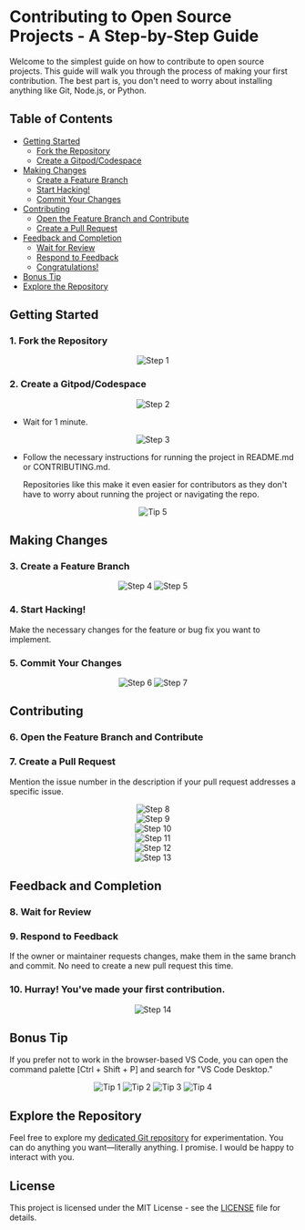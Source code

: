 # Contributing to Open Source Projects - A Step-by-Step Guide

Welcome to the simplest guide on how to contribute to open source projects. This guide will walk you through the process of making your first contribution. The best part is, you don't need to worry about installing anything like Git, Node.js, or Python.

## Table of Contents

- [Getting Started](#getting-started)
  - [Fork the Repository](#1-fork-the-repository)
  - [Create a Gitpod/Codespace](#2-create-a-gitpodcodespace)
- [Making Changes](#making-changes)
  - [Create a Feature Branch](#3-create-a-feature-branch)
  - [Start Hacking!](#4-start-hacking)
  - [Commit Your Changes](#5-commit-your-changes)
- [Contributing](#contributing)
  - [Open the Feature Branch and Contribute](#6-open-the-feature-branch-and-contribute)
  - [Create a Pull Request](#7-create-a-pull-request)
- [Feedback and Completion](#feedback-and-completion)
  - [Wait for Review](#8-wait-for-review)
  - [Respond to Feedback](#9-respond-to-feedback)
  - [Congratulations!](#10-congratulations)
- [Bonus Tip](#bonus-tip)
- [Explore the Repository](#explore-the-repository)

## Getting Started

### 1. Fork the Repository

<div style="text-align: center;">
   <img src="https://github.com/PriyansuMaurya/awesome-contribution/assets/101447544/f4423259-70c4-4f5f-98dc-4a3db033961a" alt="Step 1" />
</div>

### 2. Create a Gitpod/Codespace

<div style="text-align: center;">
   <img src="https://github.com/PriyansuMaurya/awesome-contribution/assets/101447544/2a742f43-48e5-4d7a-9875-700fbefb037d" alt="Step 2" />
</div>
   
- Wait for 1 minute.

<div style="text-align: center;">
   <img src="https://github.com/PriyansuMaurya/awesome-contribution/assets/101447544/bcda5648-197c-437d-a170-ed661a8d78d9" alt="Step 3" />
</div>

- Follow the necessary instructions for running the project in README.md or CONTRIBUTING.md.

  Repositories like this make it even easier for contributors as they don't have to worry about running the project or navigating the repo.

<div style="text-align: center;">
   <img src="https://github.com/PriyansuMaurya/awesome-contribution/assets/101447544/c04d35c2-b855-4312-ae29-1a603d045ed2" alt="Tip 5" />
</div>

## Making Changes

### 3. Create a Feature Branch

<div style="text-align: center;">
   <img src="https://github.com/PriyansuMaurya/awesome-contribution/assets/101447544/38d6cffc-510d-43c3-add2-02b01dc70926" alt="Step 4" />

   <img src="https://github.com/PriyansuMaurya/awesome-contribution/assets/101447544/0bd157c4-8437-4018-884a-aa4765deb071" alt="Step 5" />
</div>


### 4. Start Hacking!

Make the necessary changes for the feature or bug fix you want to implement.

### 5. Commit Your Changes

<div style="text-align: center;">

   <img src="https://github.com/PriyansuMaurya/awesome-contribution/assets/101447544/edd40c38-9c83-48c7-b1d9-48b4d2ffb0ff" alt="Step 6" />

   <img src="https://github.com/PriyansuMaurya/awesome-contribution/assets/101447544/e5e125e9-7dcd-4076-b733-ac5b27d0ec3f" alt="Step 7" />

</div>

## Contributing

### 6. Open the Feature Branch and Contribute

### 7. Create a Pull Request

Mention the issue number in the description if your pull request addresses a specific issue.

<div style="text-align: center;">
   <img src="https://github.com/PriyansuMaurya/awesome-contribution/assets/101447544/1557c0b9-1a7a-41e9-a4b4-9968898679cf" alt="Step 8" />
</div>

<div style="text-align: center;">
   <img src="https://github.com/PriyansuMaurya/awesome-contribution/assets/101447544/e83d4788-5706-4a10-a3e2-948e8bba2a7b" alt="Step 9" />
</div>

<div style="text-align: center;">
   <img src="https://github.com/PriyansuMaurya/awesome-contribution/assets/101447544/c7bfd40e-43c5-41e6-9553-5c85b247328d" alt="Step 10" />
</div>

<div style="text-align: center;">
   <img src="https://github.com/PriyansuMaurya/awesome-contribution/assets/101447544/1fcf29fb-d78d-48c7-ae4f-c818c4c4ad07" alt="Step 11" />
</div>

<div style="text-align: center;">
   <img src="https://github.com/PriyansuMaurya/awesome-contribution/assets/101447544/c7734035-ee25-4c6c-aea3-ce0334b3c5a3" alt="Step 12" />
</div>

<div style="text-align: center;">
   <img src="https://github.com/PriyansuMaurya/awesome-contribution/assets/101447544/594a19f6-75d9-4271-a212-559ba7e0520f" alt="Step 13" />
</div>

## Feedback and Completion

### 8. Wait for Review

### 9. Respond to Feedback

If the owner or maintainer requests changes, make them in the same branch and commit. No need to create a new pull request this time.

### 10. Hurray! You've made your first contribution.

<div style="text-align: center;">
   <img src="https://github.com/PriyansuMaurya/awesome-contribution/assets/101447544/6f7a071a-0de3-42d5-9fe0-3a88ad4faac9" alt="Step 14" />
</div>

## Bonus Tip

If you prefer not to work in the browser-based VS Code, you can open the command palette [Ctrl + Shift + P] and search for "VS Code Desktop."

<div style="text-align: center;">
   <img src="https://github.com/PriyansuMaurya/awesome-contribution/assets/101447544/d5947727-3dec-41ab-b173-0943c8723747" alt="Tip 1" />

   <img src="https://github.com/PriyansuMaurya/awesome-contribution/assets/101447544/deed1a3d-3e3c-48c1-8817-6feea98da2fe" alt="Tip 2" />

   <img src="https://github.com/PriyansuMaurya/awesome-contribution/assets/101447544/8962634e-3f49-4475-bd5a-8ba8361e3ab8" alt="Tip 3" />

   <img src="https://github.com/PriyansuMaurya/awesome-contribution/assets/101447544/455173ca-47e8-44bf-8adb-f3f3202d239f" alt="Tip 4" />
</div>

## Explore the Repository

Feel free to explore my [dedicated Git repository](https://github.com/PriyansuMaurya/play-with-git) for experimentation. You can do anything you want—literally anything. I promise. I would be happy to interact with you.

## License

This project is licensed under the MIT License - see the [LICENSE](LICENSE) file for details.
